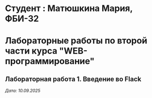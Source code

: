 # Студент : Матюшкина Мария, ФБИ-32

# Лабораторные работы по второй части курса "WEB-программирование"

## Лабораторная работа 1. Введение во Flack

*Дата: 10.09.2025*
